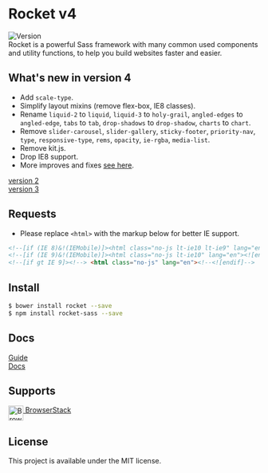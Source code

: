 # Rocket v4

![Version](https://img.shields.io/badge/Version-4.0.0-blue.svg)   
Rocket is a powerful Sass framework with many common used components and utility functions, to help you build websites faster and easier.    

## What's new in version 4
- Add `scale-type`.
- Simplify layout mixins (remove flex-box, IE8 classes).  
- Rename `liquid-2` to `liquid`, `liquid-3` to `holy-grail`, `angled-edges` to `angled-edge`, `tabs` to `tab`, `drop-shadows` to `drop-shadow`, `charts` to `chart`.
- Remove `slider-carousel`, `slider-gallery`, `sticky-footer`, `priority-nav`, `type`, `responsive-type`, `rems`, `opacity`, `ie-rgba`, `media-list`.
- Remove kit.js.
- Drop IE8 support.
- More improves and fixes [see here](https://github.com/ganlanyuan/rocket/releases/tag/v4.0.0).
<!-- - Add acceessibility support. -->

[version 2](https://github.com/ganlanyuan/rocket/tree/v2)   
[version 3](https://github.com/ganlanyuan/rocket/tree/v3)   

## Requests
+ Please replace `<html>` with the markup below for better IE support.
``` html
<!--[if (IE 8)&!(IEMobile)]><html class="no-js lt-ie10 lt-ie9" lang="en"><![endif]-->
<!--[if (IE 9)&!(IEMobile)]><html class="no-js lt-ie10" lang="en"><![endif]-->
<!--[if gt IE 9]><!--> <html class="no-js" lang="en"><!--<![endif]-->
```

## Install

```` bash
$ bower install rocket --save
$ npm install rocket-sass --save
````

## Docs
[Guide](https://ganlanyuan.github.io/rocket.site/v3/guide.html)  
[Docs](https://ganlanyuan.github.io/rocket.site/v4/docs.html)  


## Supports
[<img src="https://avatars0.githubusercontent.com/u/1119453?v=3&s=200" alt="BrowserStack" width=30 align=top> BrowserStack](http://www.browserstack.com/)   

## License
This project is available under the MIT license.
